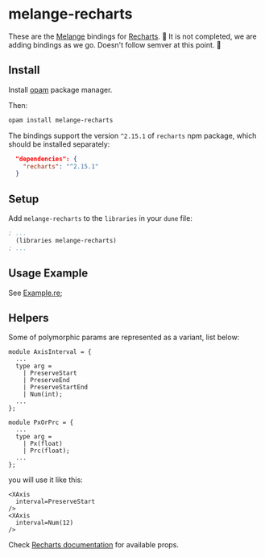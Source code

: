 # melange-recharts

These are the [Melange](https://melange.re/) bindings for [Recharts](http://recharts.org/).
🚧 It is not completed, we are adding bindings as we go. Doesn't follow semver at this point. 🚧

## Install

Install [opam](https://opam.ocaml.org/) package manager.

Then:

```sh
opam install melange-recharts
```

The bindings support the version `^2.15.1` of `recharts` npm package, which should be installed separately:

```json
  "dependencies": {
    "recharts": "^2.15.1"
  }
```

## Setup

Add `melange-recharts` to the `libraries` in your `dune` file:

```lisp
; ...
  (libraries melange-recharts)
; ...
```

## Usage Example

See [Example.re](./example/Example.re);

## Helpers

Some of polymorphic params are represented as a variant, list below:

```reason
module AxisInterval = {
  ...
  type arg =
    | PreserveStart
    | PreserveEnd
    | PreserveStartEnd
    | Num(int);
  ...
};

module PxOrPrc = {
  ...
  type arg =
    | Px(float)
    | Prc(float);
  ...
};
```

you will use it like this:

```reason
<XAxis
  interval=PreserveStart
/>
<XAxis
  interval=Num(12)
/>
```

Check [Recharts documentation](http://recharts.org/en-US/api) for available props.
